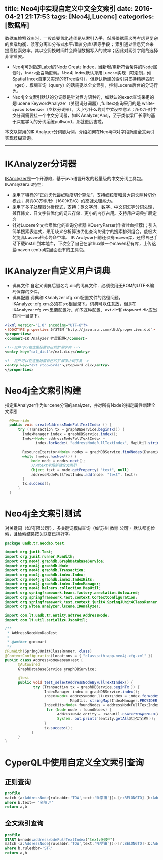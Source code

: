 title: Neo4j中实现自定义中文全文索引
date: 2016-04-21 21:17:53
tags: [Neo4j,Lucene]
categories: [数据库]
---
数据库检索效率时，一般首要优化途径是从索引入手，然后根据需求再考虑更复杂的负载均衡、读写分离和分布式水平/垂直分库/表等手段；
索引通过信息冗余来提高检索效率，其以空间换时间并会降低数据写入的效率；因此对索引字段的选择非常重要。
* Neo4j可对指定Label的Node Create Index，当新增/更新符合条件的Node属性时，Index会自动更新。Neo4j Index默认采用Lucene实现（可定制，如Spatial Index自定义实现的RTree索引），但默认新建的索引只支持精确匹配（get），模糊查询（query）的话需要以全文索引，控制Lucene后台的分词行为。  
* Neo4j全文索引默认的分词器是针对西方语种的，如默认的exact查询采用的是lucene KeywordAnalyzer（关键词分词器）,fulltext查询采用的是 white-space tokenizer（空格分词器），大小写什么的对中文没啥意义；所以针对中文分词需要挂一个中文分词器，如IK Analyzer,Ansj，至于类似梁厂长家的基于深度学习的分词系统pullword，那就更厉害啦。   

本文以常用的IK Analyzer分词器为例，介绍如何在Neo4j中对字段新建全文索引实现模糊查询。
- - -
<!-- more -->

# IKAnalyzer分词器
[IKAnalyzer](https://github.com/wks/ik-analyzer)是一个开源的，基于java语言开发的轻量级的中文分词工具包。
IKAnalyzer3.0特性:
* 采用了特有的“正向迭代最细粒度切分算法“，支持细粒度和最大词长两种切分模式；具有83万字/秒（1600KB/S）的高速处理能力。
* 采用了多子处理器分析模式，支持：英文字母、数字、中文词汇等分词处理，兼容韩文、日文字符优化的词典存储，更小的内存占用。支持用户词典扩展定义
* 针对Lucene全文检索优化的查询分析器IKQueryParser(作者吐血推荐)；引入简单搜索表达式，采用歧义分析算法优化查询关键字的搜索排列组合，能极大的提高Lucene检索的命中率。
IK Analyser目前还没有maven库，还得自己手动下载install到本地库，下次空了自己在github做一个maven私有库，上传这些maven central库里面没有的工具包。

# IKAnalyzer自定义用户词典
* 词典文件
自定义词典后缀名为.dic的词典文件，必须使用无BOM的UTF-8编码保存的文件。  
* 词典配置
词典和IKAnalyzer.cfg.xml配置文件的路径问题，IKAnalyzer.cfg.xml必须在src根目录下。词典可以任意放，但是在IKAnalyzer.cfg.xml里要配置对。如下这种配置，ext.dic和stopword.dic应当在同一目录下。
```xml
<?xml version="1.0" encoding="UTF-8"?>
<!DOCTYPE properties SYSTEM "http://java.sun.com/dtd/properties.dtd">
<properties>  
<comment>IK Analyzer 扩展配置</comment>

<!--用户可以在这里配置自己的扩展字典 -->
<entry key="ext_dict">/ext.dic;</entry>

<!--用户可以在这里配置自己的扩展停止词字典-->
<entry key="ext_stopwords">/stopword.dic</entry>
</properties>
```

# Neo4j全文索引构建
指定IKAnalyzer作为luncene分词的analyzer，并对所有Node的指定属性新建全文索引
```java
  @Override
  public void createAddressNodeFullTextIndex () {
      try (Transaction tx = graphDBService.beginTx()) {
        IndexManager index = graphDBService.index();
        Index<Node> addressNodeFullTextIndex =
              index.forNodes( "addressNodeFullTextIndex", MapUtil.stringMap(IndexManager.PROVIDER, "lucene", "analyzer", IKAnalyzer.class.getName()));

        ResourceIterator<Node> nodes = graphDBService.findNodes(DynamicLabel.label( "AddressNode"));
        while (nodes.hasNext()) {
            Node node = nodes.next();
            //对text字段新建全文索引
            Object text = node.getProperty( "text", null);
            addressNodeFullTextIndex.add(node, "text", text);
        }
        tx.success();
      }
  }
```
# Neo4j全文索引测试
对关键词（如'有限公司'），多关键词模糊查询（如'苏州 教育 公司'）默认都能检索，且检索结果按关联度已排好序。
``` java
package uadb.tr.neodao.test;

import org.junit.Test;
import org.junit.runner.RunWith;
import org.neo4j.graphdb.GraphDatabaseService;
import org.neo4j.graphdb.Node;
import org.neo4j.graphdb.Transaction;
import org.neo4j.graphdb.index.Index;
import org.neo4j.graphdb.index.IndexHits;
import org.neo4j.graphdb.index.IndexManager;
import org.neo4j.helpers.collection.MapUtil;
import org.springframework.beans.factory.annotation.Autowired;
import org.springframework.test.context.ContextConfiguration;
import org.springframework.test.context.junit4.SpringJUnit4ClassRunner;
import org.wltea.analyzer.lucene.IKAnalyzer;

import com.lt.uadb.tr.entity.adtree.AddressNode;
import com.lt.util.serialize.JsonUtil;

/**
 * AddressNodeNeoDaoTest
 *
 * @author geosmart
 */
@RunWith(SpringJUnit4ClassRunner. class)
@ContextConfiguration(locations = { "classpath:app.neo4j.cfg.xml" })
public class AddressNodeNeoDaoTest {
      @Autowired
      GraphDatabaseService graphDBService;

      @Test
      public void test_selectAddressNodeByFullTextIndex() {
             try (Transaction tx = graphDBService.beginTx()) {
                  IndexManager index = graphDBService.index();
                  Index<Node> addressNodeFullTextIndex = index.forNodes("addressNodeFullTextIndex" ,
                              MapUtil. stringMap(IndexManager.PROVIDER, "lucene", "analyzer" , IKAnalyzer.class.getName()));
                  IndexHits<Node> foundNodes = addressNodeFullTextIndex.query("text" , "苏州 教育 公司" );
                   for (Node node : foundNodes) {
                        AddressNode entity = JsonUtil.ConvertMap2POJO(node.getAllProperties(), AddressNode. class, false, true);
                        System. out.println(entity.getAll地址实全称());
                  }
                  tx.success();
            }
      }
}
```

# CyperQL中使用自定义全文索引查询
## 正则查询
```sql
profile  
match (a:AddressNode{ruleabbr:'TOW',text:'唯亭镇'})<-[r:BELONGTO]-(b:AddressNode{ruleabbr:'STR'})
where b.text=~ '金陵.*'
return a,b
```
## 全文索引查询
```sql
profile
START b=node:addressNodeFullTextIndex("text:金陵*")
match (a:AddressNode{ruleabbr:'TOW',text:'唯亭镇'})<-[r:BELONGTO]-(b:AddressNode)
where b.ruleabbr='STR'
return a,b
```
